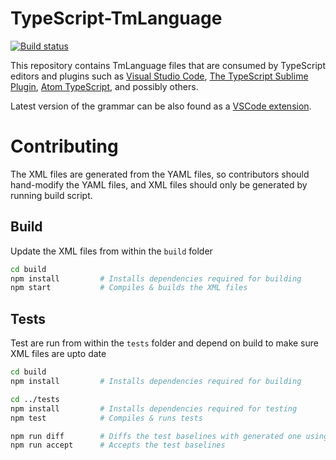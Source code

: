 # TypeScript-TmLanguage
[![Build status](https://ci.appveyor.com/api/projects/status/i7fp97q9nc5uw5kf?svg=true)](https://ci.appveyor.com/project/zhengbli/typescript-tmlanguage)

This repository contains TmLanguage files that are consumed by TypeScript editors and plugins such as [Visual Studio Code](https://github.com/Microsoft/vscode), [The TypeScript Sublime Plugin](https://github.com/Microsoft/TypeScript-Sublime-Plugin), [Atom TypeScript](https://github.com/TypeStrong/atom-typescript), and possibly others.

Latest version of the grammar can be also found as a [VSCode extension](https://marketplace.visualstudio.com/items?itemName=ms-vscode.typescript-javascript-grammar).

# Contributing

The XML files are generated from the YAML files, so contributors should hand-modify the YAML files, and XML files should only be generated by running build script.

## Build

Update the XML files from within the ```build``` folder

``` sh
cd build
npm install         # Installs dependencies required for building
npm start           # Compiles & builds the XML files
```

## Tests

Test are run from within the ```tests``` folder and depend on build to make sure XML files are upto date

``` sh
cd build
npm install         # Installs dependencies required for building

cd ../tests
npm install         # Installs dependencies required for testing
npm test            # Compiles & runs tests

npm run diff        # Diffs the test baselines with generated one using tool set in environment variable DIFF
npm run accept      # Accepts the test baselines
```